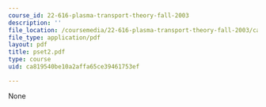 ```yaml
---
course_id: 22-616-plasma-transport-theory-fall-2003
description: ''
file_location: /coursemedia/22-616-plasma-transport-theory-fall-2003/ca819540be10a2affa65ce39461753ef_pset2.pdf
file_type: application/pdf
layout: pdf
title: pset2.pdf
type: course
uid: ca819540be10a2affa65ce39461753ef

---
```

None